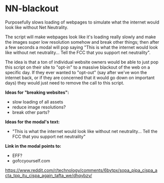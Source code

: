 # NN-blackout
Purposefully slows loading of webpages to simulate what the internet would look like without Net Neutrality.

The script will make webpages look like it's loading really slowly and make the images super low resolution somehow and break other things; then after a few seconds a modal will pop saying "This is what the internet would look like without net neutrality... Tell the FCC that you support net neutrality".

The idea is that a ton of individual website owners would be able to just pop this script on their site to "opt-in" to a massive blackout of the web on a specific day. If they ever wanted to "opt-out" (say after we've won the internet back, or if they are concerned that it would go down on important days) they would just need to remove the call to this script.


<b>Ideas for "breaking websites":</b>
<ul>
<li>slow loading of all assets</li>
<li>reduce image resolutions?</li>
<li>break other parts?</li>
</ul>

<b>Ideas for the modal's text:</b>
<ul>
<li>"This is what the internet would look like without net neutrality... Tell the FCC that you support net neutrality"</li>
</ul>

<b>Link in the modal points to:</b>
<ul>
<li>EFF?</li>
<li>gofccyourself.com</li>
</ul>

https://www.reddit.com/r/technology/comments/6bytpx/sopa_pipa_cispa_acta_tpp_itu_cispa_again_tafta_we/dhqybzv/
